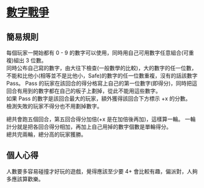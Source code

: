 # [數字戰爭](https://boardgamearena.com/gamepanel?game=thenumber)

## 簡易規則

每個玩家一開始都有 0 - 9 的數字可以使用，同時用自己可用數字任意組合(可重複)組出 3 位數。  
同時公布自己寫的數字，由大往下檢查(一般數學的比較)，大的數字的任一位數，不能和比他小(相等並不是比他小，Safe)的數字的任一位數重複，沒有的話該數字 Pass。
Pass 的玩家在該回合的得分格寫上自己的第一位數字(即得分)，同時把這回合有用到的數字都在自己的板子上劃掉，從此不能用這些數字。  
如果 Pass 的數字是該回合最大的玩家，額外獲得該回合下方標示 +x 的分數。  
檢測失敗的玩家不得分也不用劃掉數字。

總共會跑五個回合，第五回合得分加倍(+x 是在加倍後再加)，這樣算一輪。
一輪計分就是把各回合得分相加，再加上自己用掉的數字個數是單輪得分。  
總共完兩輪，總分高的玩家獲勝。

## 個人心得

人數要多容易碰撞才好玩的遊戲，覺得應該至少要 4+ 會比較有趣，偏派對，人夠多應該算歡樂。
